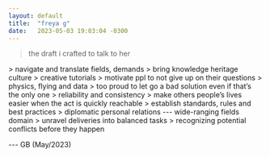 ```yaml
---
layout: default
title:  "freya g"
date:   2023-05-03 19:03:04 -0300
---
```

  
> the draft i crafted to talk to her
  
  
\> navigate and translate fields, demands
\> bring knowledge heritage culture
\> creative tutorials
\> motivate ppl to not give up on their questions
\> physics, flying and data
\> too proud to let go a bad solution even if that’s the only one
\> reliability and consistency
\> make others people’s lives easier when the act is quickly reachable
\> establish standards, rules and best practices
\> diplomatic personal relations --- wide-ranging fields domain
\> unravel deliveries into balanced tasks
\> recognizing potential conflicts before they happen

  
--- GB (May/2023)
